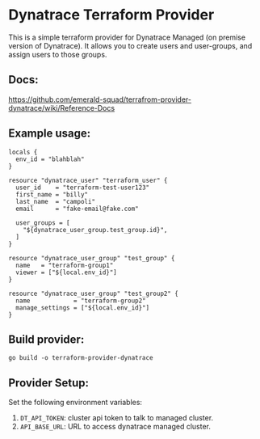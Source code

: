 # Dynatrace Terraform Provider

This is a simple terraform provider for Dynatrace Managed (on premise version of Dynatrace). It allows you to create users and user-groups, and assign users to those groups.

## Docs:

https://github.com/emerald-squad/terrafrom-provider-dynatrace/wiki/Reference-Docs

## Example usage:

```
locals {
  env_id = "blahblah"
}

resource "dynatrace_user" "terraform_user" {
  user_id    = "terraform-test-user123"
  first_name = "billy"
  last_name  = "campoli"
  email      = "fake-email@fake.com"

  user_groups = [
    "${dynatrace_user_group.test_group.id}",
  ]
}

resource "dynatrace_user_group" "test_group" {
  name   = "terraform-group1"
  viewer = ["${local.env_id}"]
}

resource "dynatrace_user_group" "test_group2" {
  name            = "terraform-group2"
  manage_settings = ["${local.env_id}"]
}
```

## Build provider:

`go build -o terraform-provider-dynatrace`

## Provider Setup:

Set the following environment variables:

1) `DT_API_TOKEN`: cluster api token to talk to managed cluster.
2) `API_BASE_URL`: URL to access dynatrace managed cluster.
